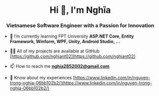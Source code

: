 <h1 align="center">Hi 👋, I'm Nghĩa</h1>
<h3 align="center">Vietnamese Software Engineer with a Passion for Innovation</h3>

- 🌱 I’m currently learning FPT University **ASP.NET Core, Entity Framework, Winform, WPF, Unity, Android Studio, ...**

- 👨‍💻 All of my projects are available at GitHub [https://github.com/nghiant02](https://github.com/nghiant02)

- 📫 How to reach me **nghia2852002@gmail.com**

- 📄 Know about my experiences [https://www.linkedin.com/in/nguyen-trong-nghia-06bb102b2/](https://www.linkedin.com/in/nguyen-trong-nghia-06bb102b2/)
